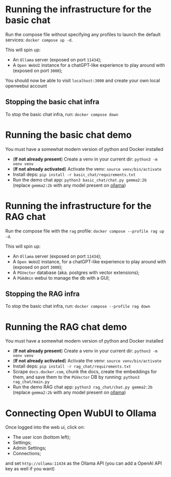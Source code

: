 # Running the infrastructure for the basic chat

Run the compose file without specifying any profiles to launch the default services: `docker compose up -d`.  

This will spin up:

- An `Ollama` server (exposed on port `11434`);
- A `Open WebUI` instance for a chatGPT-like experience to play around with (exposed on port `3000`);

You should now be able to visit `localhost:3000` and create your own local openwebui account

## Stopping the basic chat infra

To stop the basic chat infra, run: `docker compose down`

# Running the basic chat demo

You must have a somewhat modern version of python and Docker installed

- (**If not already present**) Create a venv in your current dir: `python3 -m venv venv`
- (**If not already activated**) Activate the venv: `source venv/bin/activate`
- Install deps: `pip install -r basic_chat/requirements.txt`
- Run the demo chat app: `python3 basic_chat/chat.py gemma2:2b`  
  (replace `gemma2:2b` with any model present on [ollama](https://ollama.com/library/))


# Running the infrastructure for the RAG chat

Run the compose file with the `rag` profile: `docker compose --profile rag up -d`.  

This will spin up:

- An `Ollama` server (exposed on port `11434`);
- A `Open WebUI` instance, for a chatGPT-like experience to play around with (exposed on port `3000`);
- A `PGVector` database (aka. postgres with vector extensions);
- A `PGAdmin` webui to manage the db with a GUI;

## Stopping the RAG infra

To stop the basic chat infra, run: `docker compose --profile rag down`


# Running the RAG chat demo

You must have a somewhat modern version of python and Docker installed

- (**If not already present**) Create a venv in your current dir: `python3 -m venv venv`
- (**If not already activated**) Activate the venv: `source venv/bin/activate`
- Install deps: `pip install -r rag_chat/requirements.txt`
- Scrape `docs.docker.com`, chunk the docs, create the embeddings for them, and save them to the `PGVector` DB by running: `python3 rag_chat/main.py`
- Run the demo RAG chat app: `python3 rag_chat/chat.py gemma2:2b`  
  (replace `gemma2:2b` with any model present on [ollama](https://ollama.com/library/))


# Connecting Open WubUI to Ollama

Once logged into the web ui, click on:
- The user icon (bottom left);
- Settings;
- Admin Settings;
- Connections;

and set `http://ollama:11434` as the Ollama API (you can add a OpenAI API key as well if you want)
